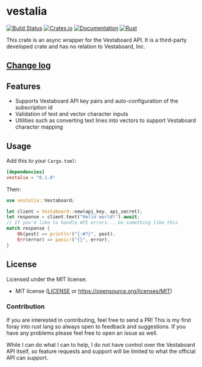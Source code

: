 vestalia
=========

[![Build Status](https://img.shields.io/github/workflow/status/HowIChrgeLazer/vestalia/Rust)](https://github.com/HowIChrgeLazer/vestalia/actions)
[![Crates.io](https://img.shields.io/crates/v/vestalia.svg)](https://crates.io/crates/vestalia)
[![Documentation](https://docs.rs/vestalia/badge.svg)](https://docs.rs/vestalia)
[![Rust](https://img.shields.io/badge/rust-1.60%2B-blue.svg?maxAge=3600)](https://github.com/HowIChrgeLazer/vestalia)


This crate is an async wrapper for the Vestaboard API. It is a third-party developed crate
and has no relation to Vestaboard, Inc.

## [Change log](CHANGELOG.md)

## Features

- Supports Vestaboard API key pairs and auto-configuration of the subscription id
- Validation of text and vector character inputs
- Utilities such as converting text lines into vectors to support Vestaboard character mapping

## Usage

Add this to your `Cargo.toml`:

```toml
[dependencies]
vestalia = "0.1.0"
```

Then:

```rust
use vestalia::Vestaboard;

let client = Vestaboard::new(api_key, api_secret);
let response = client.text("Hello world!").await;
// If you'd like to handle API errors... Do something like this
match response {
    Ok(post) => println!("{:#?}", post),
    Err(error) => panic!("{}", error),
}
```

## License

Licensed under the MIT license:
 * MIT license ([LICENSE](LICENSE) or https://opensource.org/licenses/MIT)

### Contribution

If you are interested in contributing, feel free to send a PR! This is my first
foray into rust lang so always open to feedback and suggestions. If you have any problems
please feel free to open an issue as well.

While I can do what I can to help, I do not have control over the Vestaboard API itself,
so feature requests and support will be limited to what the official API can support.